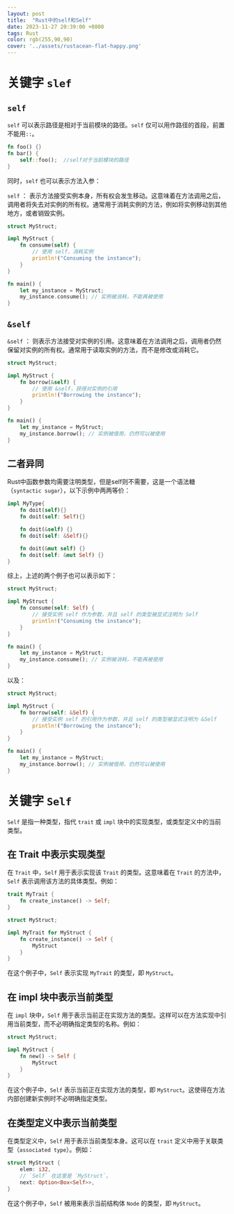 ```yaml
---
layout: post
title:  "Rust中的self和Self"
date: 2023-11-27 20:39:00 +0800
tags: Rust 
color: rgb(255,90,90)
cover: '../assets/rustacean-flat-happy.png'
---
```

# 关键字 `slef`
## `self`
`self` 可以表示路径是相对于当前模块的路径。`self` 仅可以用作路径的首段，前置不能用`::`。  

```rust
fn foo() {}
fn bar() {
    self::foo();  //self对于当前模块的路径
}
```  

同时，`self` 也可以表示方法入参：  

`self` ： 表示方法接受实例本身，所有权会发生移动。这意味着在方法调用之后，调用者将失去对实例的所有权。通常用于消耗实例的方法，例如将实例移动到其他地方，或者销毁实例。
```rust
struct MyStruct;

impl MyStruct {
    fn consume(self) {
        // 使用 self，消耗实例
        println!("Consuming the instance");
    }
}

fn main() {
    let my_instance = MyStruct;
    my_instance.consume(); // 实例被消耗，不能再被使用
}
```  
## `&self`
`&self` ： 则表示方法接受对实例的引用。这意味着在方法调用之后，调用者仍然保留对实例的所有权。通常用于读取实例的方法，而不是修改或消耗它。

```rust
struct MyStruct;

impl MyStruct {
    fn borrow(&self) {
        // 使用 &self，获得对实例的引用
        println!("Borrowing the instance");
    }
}

fn main() {
    let my_instance = MyStruct;
    my_instance.borrow(); // 实例被借用，仍然可以被使用
}
```    
## 二者异同
Rust中函数参数均需要注明类型，但是self则不需要，这是一个语法糖（`syntactic sugar`），以下示例中两两等价：

```rust
impl MyType{
    fn doit(self){}
    fn doit(self: Self){}

    fn doit(&self) {}
    fn doit(self: &Self){}

    fn doit(&mut self) {}
    fn doit(self: &mut Self) {}
}
```  
综上，上述的两个例子也可以表示如下：  
```rust
struct MyStruct;

impl MyStruct {
    fn consume(self: Self) {
        // 接受实例 self 作为参数，并且 self 的类型被显式注明为 Self
        println!("Consuming the instance");
    }
}

fn main() {
    let my_instance = MyStruct;
    my_instance.consume(); // 实例被消耗，不能再被使用
}
```  
以及：  
```rust
struct MyStruct;

impl MyStruct {
    fn borrow(self: &Self) {
        // 接受实例 self 的引用作为参数，并且 self 的类型被显式注明为 &Self
        println!("Borrowing the instance");
    }
}

fn main() {
    let my_instance = MyStruct;
    my_instance.borrow(); // 实例被借用，仍然可以被使用
}
```  
# 关键字 `Self`
`Self` 是指一种类型，指代 `trait` 或 `impl` 块中的实现类型，或类型定义中的当前类型。  
## 在 Trait 中表示实现类型
在 `Trait` 中，`Self` 用于表示实现该 `Trait` 的类型。这意味着在 `Trait` 的方法中，`Self` 表示调用该方法的具体类型。例如：
```rust
trait MyTrait {
    fn create_instance() -> Self;
}

struct MyStruct;

impl MyTrait for MyStruct {
    fn create_instance() -> Self {
        MyStruct
    }
}
```  
在这个例子中，`Self` 表示实现 `MyTrait` 的类型，即 `MyStruct`。

## 在 impl 块中表示当前类型
在 `impl` 块中，`Self` 用于表示当前正在实现方法的类型。这样可以在方法实现中引用当前类型，而不必明确指定类型的名称。例如：
```rust
struct MyStruct;

impl MyStruct {
    fn new() -> Self {
        MyStruct
    }
}
```
在这个例子中，`Self` 表示当前正在实现方法的类型，即 `MyStruct`。这使得在方法内部创建新实例时不必明确指定类型。

## 在类型定义中表示当前类型
在类型定义中，`Self` 用于表示当前类型本身。这可以在 `trait` 定义中用于关联类型（`associated type`）。例如：
```rust
struct MyStruct {
    elem: i32,
    // `Self` 在这里是 `MyStruct`。
    next: Option<Box<Self>>,
}
```  
在这个例子中，`Self` 被用来表示当前结构体 `Node` 的类型，即 `MyStruct`。